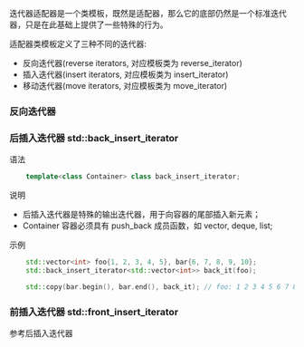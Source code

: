 
迭代器适配器是一个类模板，既然是适配器，那么它的底部仍然是一个标准迭代器，只是在此基础上提供了一些特殊的行为。

适配器类模板定义了三种不同的迭代器:
- 反向迭代器(reverse iterators, 对应模板类为 reverse_iterator)
- 插入迭代器(insert iterators, 对应模板类为 insert_iterator)
- 移动迭代器(move iterators, 对应模板类为 move_iterator)


### 反向迭代器





### 后插入迭代器 std::back_insert_iterator

语法

```c++
    template<class Container> class back_insert_iterator;
```

说明

- 后插入迭代器是特殊的输出迭代器，用于向容器的尾部插入新元素；
- Container 容器必须具有 push_back 成员函数，如 vector, deque, list;

示例
```c++
    std::vector<int> foo{1, 2, 3, 4, 5}, bar{6, 7, 8, 9, 10};
    std::back_insert_iterator<std::vector<int>> back_it(foo);

    std::copy(bar.begin(), bar.end(), back_it); // foo: 1 2 3 4 5 6 7 8 9 10
```


### 前插入迭代器 std::front_insert_iterator

参考后插入迭代器
